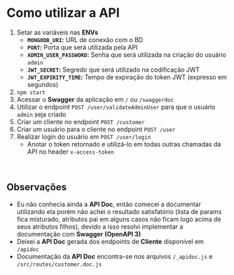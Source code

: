 # Como utilizar a API

1. Setar as variáveis nas **ENVs**
   - **`MONGODB_URI`:** URL de conexão com o BD
   - **`PORT`:** Porta que será utilizada pela API
   - **`ADMIN_USER_PASSWORD`:** Senha que será utilizada na criação do usuário `admin`
   - **`JWT_SECRET`:** Segredo que será utilizado na codificação JWT
   - **`JWT_EXPIRITY_TIME`:** Tempo de expiração do token JWT (expresso em segundos)
2. `npm start`
3. Acessar o **Swagger** da aplicação em `/` ou `/swaggerdoc`
4. Utilizar o endpoint `POST /user/validateAdminUser` para que o usuário `admin` seja criado
5. Criar um cliente no endpoint `POST /customer`
6. Criar um usuário para o cliente no endpoint `POST /user`
7. Realizar login do usuário em `POST /user/login`
   - Anotar o token retornado e utilizá-lo em todas outras chamadas da API no header `x-access-token`

<br>

## Observações

- Eu não conhecia ainda a **API Doc**, então comecei a documentar utilizando ela porém não achei o resultado satisfatório (lista de params fica misturado, atributos pai em alguns casos não ficam logo acima de seus atributos filhos), devido a isso resolvi implementar a documentação com **Swagger (OpenAPI 3)**
- Deixei a **API Doc** gerada dos endpoints de **Cliente** disponível em `/apidoc`
- Documentação da **API Doc** encontra-se nos arquivos `/_apidoc.js` e `/src/routes/customer.doc.js`